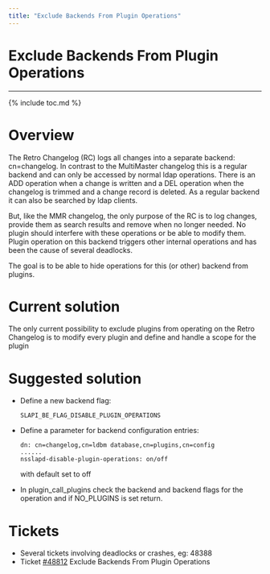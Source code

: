 ```yaml
---
title: "Exclude Backends From Plugin Operations"
---
```


# Exclude Backends From Plugin Operations
------------------

{% include toc.md %}

Overview
========

The Retro Changelog (RC) logs all changes into a separate backend: cn=changelog. In contrast to the MultiMaster changelog this is a regular backend and can only be accessed by normal ldap operations.
There is an ADD operation when a change is written and a DEL operation when the changelog is trimmed and a change record is deleted. As a regular backend it can also be searched by ldap clients.

But, like the MMR changelog, the only purpose of the RC is to log changes, provide them as search results and remove when no longer needed. No plugin should interfere with these operations or be able to modify them. Plugin operation on this backend triggers other internal operations and has been the cause of several deadlocks.

The goal is to be able to hide operations for this (or other) backend from plugins. 

Current solution
================

The only current possibility to exclude plugins from operating on the Retro Changelog is to modify every plugin and define and handle a scope for the plugin

Suggested solution
==================

-   Define a new backend flag:

        SLAPI_BE_FLAG_DISABLE_PLUGIN_OPERATIONS

-   Define a  parameter for backend configuration entries: 

        dn: cn=changelog,cn=ldbm database,cn=plugins,cn=config
        ......
        nsslapd-disable-plugin-operations: on/off

     with default set to off

- In plugin_call_plugins check the backend and backend flags for the operation and if NO_PLUGINS is set return.

Tickets
=======
* Several tickets involving deadlocks or crashes, eg: 48388
* Ticket [\#48812](https://fedorahosted.org/389/ticket/48812) Exclude Backends From Plugin Operations
